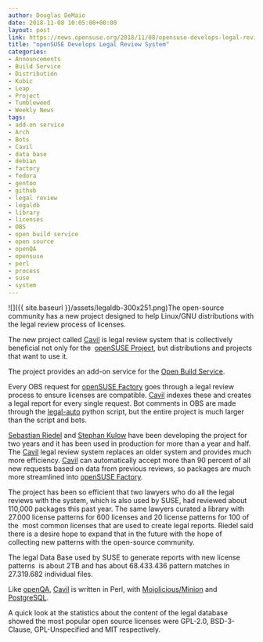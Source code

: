 ```yaml
---
author: Douglas DeMaio
date: 2018-11-08 10:05:00+00:00
layout: post
link: https://news.opensuse.org/2018/11/08/opensuse-develops-legal-review-system/
title: "openSUSE Develops Legal Review System"
categories:
- Announcements
- Build Service
- Distribution
- Kubic
- Leap
- Project
- Tumbleweed
- Weekly News
tags:
- add-on service
- Arch
- Bots
- Cavil
- data base
- debian
- factory
- fedora
- gentoo
- github
- legal review
- legaldb
- library
- licenses
- OBS
- open build service
- open source
- openQA
- opensuse
- perl
- process
- suse
- system
---
```

![]({{ site.baseurl }}/assets/legaldb-300x251.png)The open-source community has a new project designed to help Linux/GNU distributions with the legal review process of licenses.

The new project called [Cavil](https://github.com/openSUSE/cavil) is legal review system that is collectively beneficial not only for the  [openSUSE Project](https://www.opensuse.org/), but distributions and projects that want to use it.

The project provides an add-on service for the [Open Build Service](https://build.opensuse.org/).

Every OBS request for [openSUSE Factory](https://en.opensuse.org/Portal:Factory) goes through a legal review process to ensure licenses are compatible. [Cavil](https://github.com/openSUSE/cavil) indexes these and creates a legal report for every single request. Bot comments in OBS are made through the [legal-auto](https://github.com/openSUSE/openSUSE-release-tools/blob/master/legal-auto.py) python script, but the entire project is much larger than the script and bots.

[Sebastian Riedel](https://github.com/kraih) and [Stephan Kulow](https://github.com/coolo) have been developing the project for two years and it has been used in production for more than a year and half. The [Cavil](https://github.com/openSUSE/cavil) legal review system replaces an older system and provides much more efficiency. [Cavil](https://github.com/openSUSE/cavil) can automatically accept more than 90 percent of all new requests based on data from previous reviews, so packages are much more streamlined into [openSUSE Factory](https://en.opensuse.org/Portal:Factory).

The project has been so efficient that two lawyers who do all the legal reviews with the system, which is also used by SUSE, had reviewed about 110,000 packages this past year. The same lawyers curated a library with 27.000 license patterns for 600 licenses and 20 license patterns for 100 of the  most common licenses that are used to create legal reports. Riedel said there is a desire hope to expand that in the future with the hope of collecting new patterns with the open-source community.

The legal Data Base used by SUSE to generate reports with new license patterns  is about 2TB and has about 68.433.436 pattern matches in 27.319.682 individual files.

Like [openQA](http://open.qa/), [Cavil](https://github.com/openSUSE/cavil) is written in Perl, with [Mojolicious/Minion](https://mojolicious.org) and [PostgreSQL](https://www.postgresql.org/).

A quick look at the statistics about the content of the legal database showed the most popular open source licenses were GPL-2.0, BSD-3-Clause, GPL-Unspecified and MIT respectively.		

